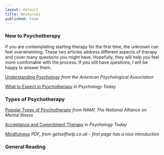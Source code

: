 ```yaml
---
layout: default
title: Resources
published: true
---
```


### New to Psychotherapy

If you are contemplating starting therapy for the first time, the unknown can feel overwhelming.  These two articles address different aspects of therapy and cover many questions you might have.  Hopefully, they will help you feel more comfortable with the process. If you still have questions, I will be happy to answer them.

[Understanding Psychology](http://www.apa.org/helpcenter/understanding-psychotherapy.aspx) *from the American Psychological Association*

[What to Expect in Psychotherapy](https://www.psychologytoday.com/blog/two-takes-depression/201301/what-expect-in-psychotherapy) *in Psychology Today*


<h3 id='typesOfPsychotherapy'>Types of Psychotherapy</h3>

[Popular Types of Psychotherapy](https://www.nami.org/Learn-More/Treatment/Psychotherapy) *from NAMI, The National Alliance on Mental Illness*

[Acceptance and Commitment Therapy](https://www.psychologytoday.com/blog/two-takes-depression/201102/acceptance-and-commitment-therapy) *in Psychology Today*

[Mindfulness](http://www.getselfhelp.co.uk/docs/Mindfulness.pdf) *PDF, from getselfhelp.co.uk - first page has a nice introduction*

### General Reading

